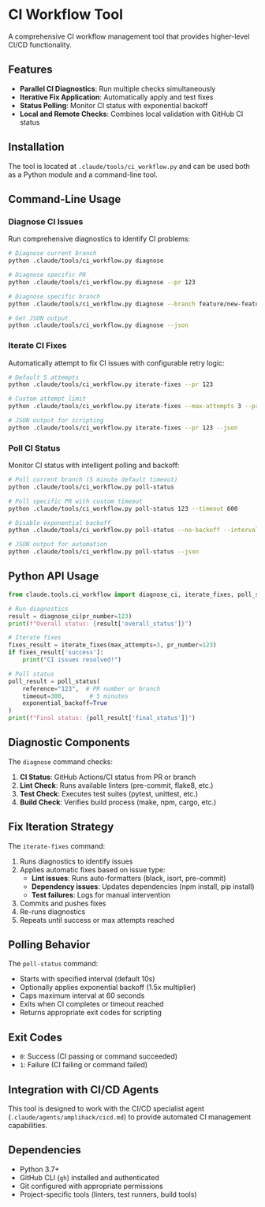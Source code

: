 # CI Workflow Tool

A comprehensive CI workflow management tool that provides higher-level CI/CD functionality.

## Features

- **Parallel CI Diagnostics**: Run multiple checks simultaneously
- **Iterative Fix Application**: Automatically apply and test fixes
- **Status Polling**: Monitor CI status with exponential backoff
- **Local and Remote Checks**: Combines local validation with GitHub CI status

## Installation

The tool is located at `.claude/tools/ci_workflow.py` and can be used both as a Python module and a command-line tool.

## Command-Line Usage

### Diagnose CI Issues

Run comprehensive diagnostics to identify CI problems:

```bash
# Diagnose current branch
python .claude/tools/ci_workflow.py diagnose

# Diagnose specific PR
python .claude/tools/ci_workflow.py diagnose --pr 123

# Diagnose specific branch
python .claude/tools/ci_workflow.py diagnose --branch feature/new-feature

# Get JSON output
python .claude/tools/ci_workflow.py diagnose --json
```

### Iterate CI Fixes

Automatically attempt to fix CI issues with configurable retry logic:

```bash
# Default 5 attempts
python .claude/tools/ci_workflow.py iterate-fixes --pr 123

# Custom attempt limit
python .claude/tools/ci_workflow.py iterate-fixes --max-attempts 3 --pr 123

# JSON output for scripting
python .claude/tools/ci_workflow.py iterate-fixes --pr 123 --json
```

### Poll CI Status

Monitor CI status with intelligent polling and backoff:

```bash
# Poll current branch (5 minute default timeout)
python .claude/tools/ci_workflow.py poll-status

# Poll specific PR with custom timeout
python .claude/tools/ci_workflow.py poll-status 123 --timeout 600

# Disable exponential backoff
python .claude/tools/ci_workflow.py poll-status --no-backoff --interval 10

# JSON output for automation
python .claude/tools/ci_workflow.py poll-status --json
```

## Python API Usage

```python
from claude.tools.ci_workflow import diagnose_ci, iterate_fixes, poll_status

# Run diagnostics
result = diagnose_ci(pr_number=123)
print(f"Overall status: {result['overall_status']}")

# Iterate fixes
fixes_result = iterate_fixes(max_attempts=3, pr_number=123)
if fixes_result['success']:
    print("CI issues resolved!")

# Poll status
poll_result = poll_status(
    reference="123",  # PR number or branch
    timeout=300,       # 5 minutes
    exponential_backoff=True
)
print(f"Final status: {poll_result['final_status']}")
```

## Diagnostic Components

The `diagnose` command checks:

1. **CI Status**: GitHub Actions/CI status from PR or branch
2. **Lint Check**: Runs available linters (pre-commit, flake8, etc.)
3. **Test Check**: Executes test suites (pytest, unittest, etc.)
4. **Build Check**: Verifies build process (make, npm, cargo, etc.)

## Fix Iteration Strategy

The `iterate-fixes` command:

1. Runs diagnostics to identify issues
2. Applies automatic fixes based on issue type:
   - **Lint issues**: Runs auto-formatters (black, isort, pre-commit)
   - **Dependency issues**: Updates dependencies (npm install, pip install)
   - **Test failures**: Logs for manual intervention
3. Commits and pushes fixes
4. Re-runs diagnostics
5. Repeats until success or max attempts reached

## Polling Behavior

The `poll-status` command:

- Starts with specified interval (default 10s)
- Optionally applies exponential backoff (1.5x multiplier)
- Caps maximum interval at 60 seconds
- Exits when CI completes or timeout reached
- Returns appropriate exit codes for scripting

## Exit Codes

- `0`: Success (CI passing or command succeeded)
- `1`: Failure (CI failing or command failed)

## Integration with CI/CD Agents

This tool is designed to work with the CI/CD specialist agent (`.claude/agents/amplihack/cicd.md`) to provide automated CI management capabilities.

## Dependencies

- Python 3.7+
- GitHub CLI (`gh`) installed and authenticated
- Git configured with appropriate permissions
- Project-specific tools (linters, test runners, build tools)
